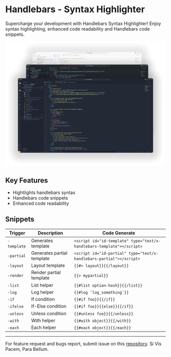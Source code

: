 # Handlebars - Syntax Highlighter

Supercharge your development with Handlebars Syntax Highlighter! Enjoy syntax highlighting, enhanced code readability and Handlebars code snippets.

![preview-handlebars-syntax-highlighter](./images/preview.png)

## Key Features
- Hightlights handlebars syntax
- Handlebars code snippets
- Enhanced code readability

## Snippets
| Trigger | Description | Code Generate |
| --- | --- | --- |
| `-template` | Generates template | `<script id="id-template" type="text/x-handlebars-template"></script>`|
| `-partial` | Generates partial template | `<script id="id-partial" type="text/x-handlebars-partial"></script>` |
| `-layout` | Layout template | `{{#> layout}}{{/layout}}` |
| `-render` | Render partial template | `{{> mypartial}}` | 
| `-list` | List helper | `{{#list option-hash}}{{/list}}` |
| `-log` | Log helper | `{{#log 'log_something'}}` |
| `-if` | If condition | `{{#if foo}}{{/if}}` |
| `-ifelse` | If-Else condition | `{{#if foo}}{{else}}{{/if}}` |
| `-unless` | Unless condition | `{{#unless foo}}{{/unless}}` |
| `-with` | With helper | `{{#with object}}{{/with}}` |
| `-each` | Each helper | `{{#each object}}{{/each}}` |
---
For feature request and bugs report, submit issue on this [repository](https://github.com/CarlSaqui29/HandlebarsSyntaxHighlighter/issues). Si Vis Pacem, Para Bellum.

